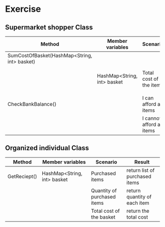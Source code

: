 # Exercise

## Supermarket shopper Class

| Method                                       | Member variables                  | Scenario                  | Result                |
|----------------------------------------------|-----------------------------------|---------------------------|-----------------------|
| SumCostOfBasket(HashMap<String, int> basket) |                                   |                           |                       |
|                                              | HashMap<String, int> basket       | Total cost of the items   | return the total cost |
|                                              |                                   |                           |                       |
| CheckBankBalance()                           |                                   | I can afford all items    | return true           |
|                                              |                                   | I cannot afford all items | return false          |


## Organized individual Class

| Method       | Member variables            | Scenario                     | Result                         |
|--------------|-----------------------------|------------------------------|--------------------------------|
| GetReciept() | HashMap<String, int> basket | Purchased items              | return list of purchased items |
|              |                             | Quantity of purchased items  | return quantity of each item   |
|              |                             | Total cost of the basket     | return the total cost          |
